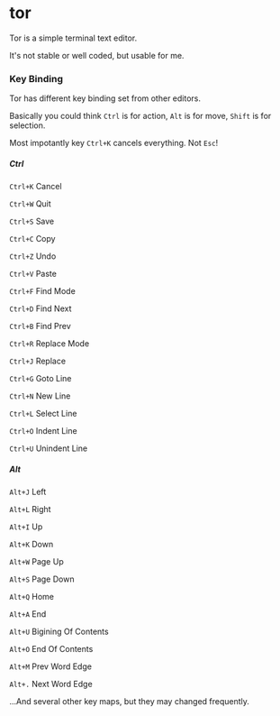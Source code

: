 # tor 

Tor is a simple terminal text editor. 

It's not stable or well coded, but usable for me. 

### Key Binding

Tor has different key binding set from other editors. 

Basically you could think `Ctrl` is for action, `Alt` is for move, `Shift` is for selection.

Most impotantly key `Ctrl+K` cancels everything. Not `Esc`!

##### Ctrl

`Ctrl+K` Cancel

`Ctrl+W` Quit

`Ctrl+S` Save

`Ctrl+C` Copy

`Ctrl+Z` Undo

`Ctrl+V` Paste

`Ctrl+F` Find Mode

`Ctrl+D` Find Next

`Ctrl+B` Find Prev

`Ctrl+R` Replace Mode

`Ctrl+J` Replace

`Ctrl+G` Goto Line

`Ctrl+N` New Line

`Ctrl+L` Select Line

`Ctrl+O` Indent Line

`Ctrl+U` Unindent Line


##### Alt

`Alt+J` Left

`Alt+L` Right

`Alt+I` Up

`Alt+K` Down

`Alt+W` Page Up

`Alt+S` Page Down

`Alt+Q` Home

`Alt+A` End

`Alt+U` Bigining Of Contents

`Alt+O` End Of Contents

`Alt+M` Prev Word Edge

`Alt+.` Next Word Edge

...And several other key maps, but they may changed frequently.



